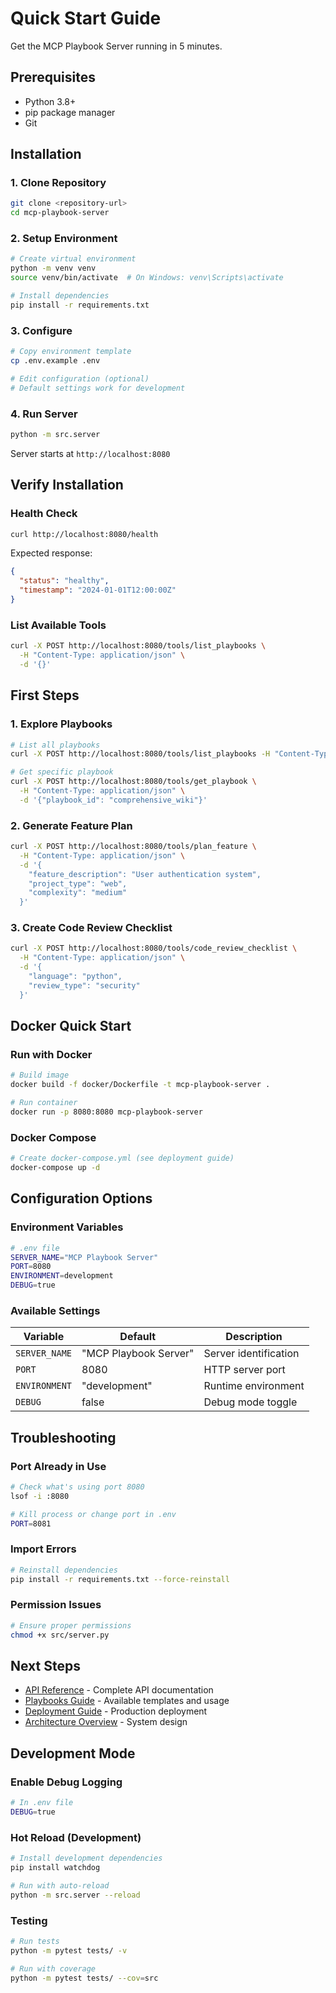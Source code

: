 # Quick Start Guide

Get the MCP Playbook Server running in 5 minutes.

## Prerequisites

- Python 3.8+
- pip package manager
- Git

## Installation

### 1. Clone Repository
```bash
git clone <repository-url>
cd mcp-playbook-server
```

### 2. Setup Environment
```bash
# Create virtual environment
python -m venv venv
source venv/bin/activate  # On Windows: venv\Scripts\activate

# Install dependencies
pip install -r requirements.txt
```

### 3. Configure
```bash
# Copy environment template
cp .env.example .env

# Edit configuration (optional)
# Default settings work for development
```

### 4. Run Server
```bash
python -m src.server
```

Server starts at `http://localhost:8080`

## Verify Installation

### Health Check
```bash
curl http://localhost:8080/health
```

Expected response:
```json
{
  "status": "healthy",
  "timestamp": "2024-01-01T12:00:00Z"
}
```

### List Available Tools
```bash
curl -X POST http://localhost:8080/tools/list_playbooks \
  -H "Content-Type: application/json" \
  -d '{}'
```

## First Steps

### 1. Explore Playbooks
```bash
# List all playbooks
curl -X POST http://localhost:8080/tools/list_playbooks -H "Content-Type: application/json" -d '{}'

# Get specific playbook
curl -X POST http://localhost:8080/tools/get_playbook \
  -H "Content-Type: application/json" \
  -d '{"playbook_id": "comprehensive_wiki"}'
```

### 2. Generate Feature Plan
```bash
curl -X POST http://localhost:8080/tools/plan_feature \
  -H "Content-Type: application/json" \
  -d '{
    "feature_description": "User authentication system",
    "project_type": "web",
    "complexity": "medium"
  }'
```

### 3. Create Code Review Checklist
```bash
curl -X POST http://localhost:8080/tools/code_review_checklist \
  -H "Content-Type: application/json" \
  -d '{
    "language": "python",
    "review_type": "security"
  }'
```

## Docker Quick Start

### Run with Docker
```bash
# Build image
docker build -f docker/Dockerfile -t mcp-playbook-server .

# Run container
docker run -p 8080:8080 mcp-playbook-server
```

### Docker Compose
```bash
# Create docker-compose.yml (see deployment guide)
docker-compose up -d
```

## Configuration Options

### Environment Variables
```bash
# .env file
SERVER_NAME="MCP Playbook Server"
PORT=8080
ENVIRONMENT=development
DEBUG=true
```

### Available Settings
| Variable | Default | Description |
|----------|---------|-------------|
| `SERVER_NAME` | "MCP Playbook Server" | Server identification |
| `PORT` | 8080 | HTTP server port |
| `ENVIRONMENT` | "development" | Runtime environment |
| `DEBUG` | false | Debug mode toggle |

## Troubleshooting

### Port Already in Use
```bash
# Check what's using port 8080
lsof -i :8080

# Kill process or change port in .env
PORT=8081
```

### Import Errors
```bash
# Reinstall dependencies
pip install -r requirements.txt --force-reinstall
```

### Permission Issues
```bash
# Ensure proper permissions
chmod +x src/server.py
```

## Next Steps

- [API Reference](./api-reference.md) - Complete API documentation
- [Playbooks Guide](./playbooks.md) - Available templates and usage
- [Deployment Guide](../operations/deployment.md) - Production deployment
- [Architecture Overview](../overview/architecture.md) - System design

## Development Mode

### Enable Debug Logging
```bash
# In .env file
DEBUG=true
```

### Hot Reload (Development)
```bash
# Install development dependencies
pip install watchdog

# Run with auto-reload
python -m src.server --reload
```

### Testing
```bash
# Run tests
python -m pytest tests/ -v

# Run with coverage
python -m pytest tests/ --cov=src
```